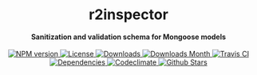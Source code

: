 <h1 align="center">r2inspector</h1>

<div align="center">
  <strong>Sanitization and validation schema for Mongoose models</strong>
</div>

<br />

<div align="center">
  <!-- NPM version -->
  <a href="https://npmjs.org/package/r2inspector" target="_blank">
    <img src="https://img.shields.io/npm/v/r2inspector.svg" alt="NPM version" />
  </a>
  <!-- License -->
  <a href="https://npmjs.org/package/r2inspector" target="_blank">
    <img src="https://img.shields.io/npm/l/r2inspector.svg" alt="License" />
  </a>
  <!-- Downloads -->
  <a href="https://npmjs.org/package/r2inspector" target="_blank">
    <img src="https://img.shields.io/npm/dt/r2inspector.svg" alt="Downloads" />
  </a>
  <!-- Downloads Month -->
  <a href="https://npmjs.org/package/r2inspector" target="_blank">
    <img src="https://img.shields.io/npm/dm/r2inspector.svg" alt="Downloads Month" />
  </a>
  <!-- Travis CI -->
  <a href="https://travis-ci.org/r2js/r2inspector" target="_blank">
    <img src="https://img.shields.io/travis/r2js/r2inspector.svg" alt="Travis CI" />
  </a>
  <!-- Dependencies -->
  <a href="https://david-dm.org/r2js/r2inspector" target="_blank">
    <img src="https://img.shields.io/david/r2js/r2inspector.svg" alt="Dependencies" />
  </a>
  <!-- Codeclimate -->
  <a href="https://codeclimate.com/github/r2js/r2inspector" target="_blank">
    <img src="https://img.shields.io/codeclimate/github/r2js/r2inspector.svg" alt="Codeclimate" />
  </a>
  <!-- Github Stars -->
  <a href="https://github.com/r2js/r2inspector" target="_blank">
    <img src="https://img.shields.io/github/stars/r2js/r2inspector.svg?label=%E2%98%85" alt="Github Stars" />
  </a>
</div>

<br />
